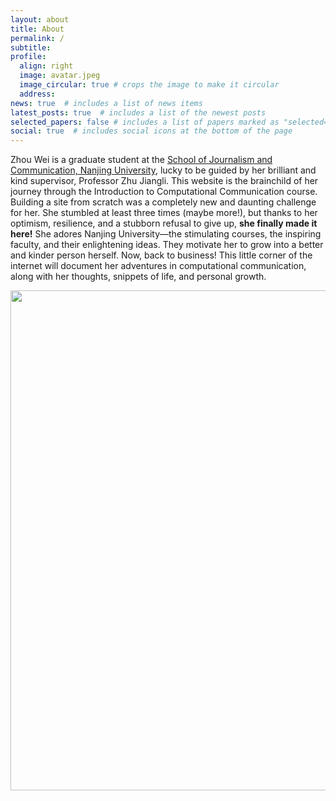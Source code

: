 ```yaml
---
layout: about
title: About
permalink: /
subtitle: 
profile:
  align: right
  image: avatar.jpeg
  image_circular: true # crops the image to make it circular
  address: 
news: true  # includes a list of news items
latest_posts: true  # includes a list of the newest posts
selected_papers: false # includes a list of papers marked as "selected={true}"
social: true  # includes social icons at the bottom of the page
---
```


Zhou Wei is a graduate student at the [School of Journalism and Communication, Nanjing University](http://jc.nju.edu.cn), lucky to be guided by her brilliant and kind supervisor, Professor Zhu Jiangli. This website is the brainchild of her journey through the Introduction to Computational Communication course. Building a site from scratch was a completely new and daunting challenge for her. She stumbled at least three times (maybe more!), but thanks to her optimism, resilience, and a stubborn refusal to give up, **she finally made it here!** She adores Nanjing University—the stimulating courses, the inspiring faculty, and their enlightening ideas. They motivate her to grow into a better and kinder person herself. Now, back to business! This little corner of the internet will document her adventures in computational communication, along with her thoughts, snippets of life, and personal growth.


<img src="https://user-images.githubusercontent.com/543384/178952701-6e595809-3059-41d4-9d88-356a9b339445.png" align = "middle" width = "800px">


<br>

</a>

<br>
